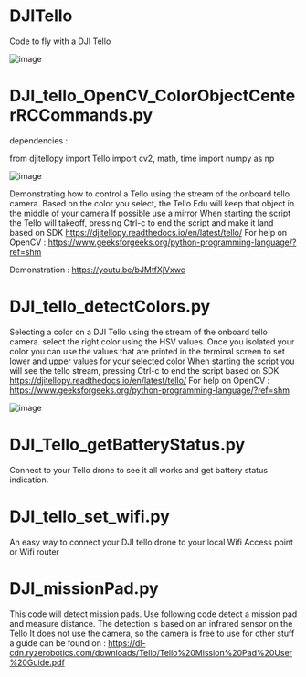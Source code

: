 # DJITello
Code to fly with a DJI Tello

![image](https://user-images.githubusercontent.com/74420584/191466513-9cdef492-a4a4-456b-ae8f-864b064c6054.png)




# DJI_tello_OpenCV_ColorObjectCenterRCCommands.py

dependencies :  

from djitellopy import Tello
import cv2, math, time
import numpy as np

![image](https://user-images.githubusercontent.com/74420584/191467167-d365271b-0329-44c2-98cb-5c19f1729c31.png)


Demonstrating how to control a Tello using the stream of the onboard tello camera.
Based on the color you select, the Tello Edu will keep that object in the middle of your camera
If possible use a mirror
When starting the script the Tello will takeoff, pressing Ctrl-c to end the script and make it land
based on SDK  https://djitellopy.readthedocs.io/en/latest/tello/
For help on OpenCV :  https://www.geeksforgeeks.org/python-programming-language/?ref=shm

Demonstration :  https://youtu.be/bJMtfXjVxwc


# DJI_tello_detectColors.py

Selecting a color on a DJI Tello using the stream of the onboard tello camera.
select the right color using the HSV values.  Once you isolated your color
you can use the values that are printed in the terminal screen to set lower and upper values for your selected color
When starting the script you will see the tello stream, pressing Ctrl-c to end the script
based on SDK  https://djitellopy.readthedocs.io/en/latest/tello/
For help on OpenCV :  https://www.geeksforgeeks.org/python-programming-language/?ref=shm

![image](https://user-images.githubusercontent.com/74420584/191464840-a5dcf857-8ad6-4756-80a1-da60b2b0f7a6.png)

# DJI_Tello_getBatteryStatus.py
Connect to your Tello drone to see it all works and get battery status indication.

# DJI_tello_set_wifi.py
An easy way to connect your DJI tello drone to your local Wifi Access point or Wifi router

# DJI_missionPad.py
This code will detect mission pads.
Use following code  detect a mission pad and measure distance.  The detection is based on an infrared sensor on the Tello
It does not use the camera, so the camera is free to use for other stuff
a guide can be found on :  https://dl-cdn.ryzerobotics.com/downloads/Tello/Tello%20Mission%20Pad%20User%20Guide.pdf

